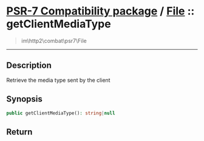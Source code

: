 # [PSR-7 Compatibility package](combat.md) / [File](combat-File.md) :: getClientMediaType
 > im\http2\combat\psr7\File
____

## Description
Retrieve the media type sent by the client

## Synopsis
```php
public getClientMediaType(): string|null
```

## Return

